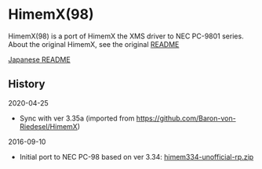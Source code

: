 HimemX(98)
==========

HimemX(98) is a port of HimemX the XMS driver to NEC PC-9801 series.	
About the original HimemX, see the original [README](README.txt)

[Japanese README](HimemX98.txt)


History
-------

2020-04-25
  - Sync with ver 3.35a (imported from https://github.com/Baron-von-Riedesel/HimemX)

2016-09-10
  - Initial port to NEC PC-98
    based on ver 3.34: [himem334-unofficial-rp.zip](http://www.ibiblio.org/pub/micro/pc-stuff/freedos/files/dos/himem/himemx/himem334-unofficial-rp.zip)

